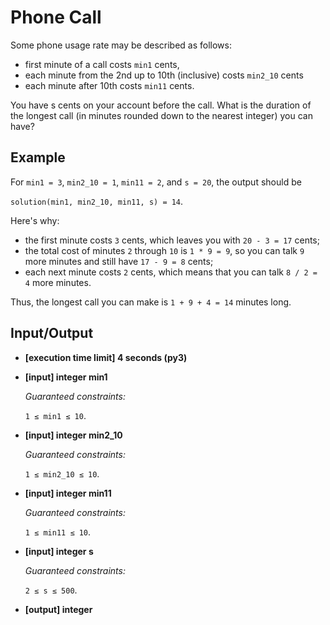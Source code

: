 # Phone Call

Some phone usage rate may be described as follows:

- first minute of a call costs `min1` cents,
- each minute from the 2nd up to 10th (inclusive) costs `min2_10` cents
- each minute after 10th costs `min11` cents.

You have s cents on your account before the call. What is the duration of the longest call (in minutes rounded down to the nearest integer) you can have?

## Example

For `min1 = 3`, `min2_10 = 1`, `min11 = 2`, and `s = 20`, the output should be

`solution(min1, min2_10, min11, s) = 14`.

Here's why:

- the first minute costs `3` cents, which leaves you with `20 - 3 = 17` cents;
- the total cost of minutes `2` through `10` is `1 * 9 = 9`, so you can talk `9` more minutes and still have `17 - 9 = 8` cents;
- each next minute costs `2` cents, which means that you can talk `8 / 2 = 4` more minutes.

Thus, the longest call you can make is `1 + 9 + 4 = 14` minutes long.

## Input/Output

- **[execution time limit] 4 seconds (py3)**

- **[input] integer min1**

	*Guaranteed constraints:*

	`1 ≤ min1 ≤ 10`.

- **[input] integer min2_10**

	*Guaranteed constraints:*

	`1 ≤ min2_10 ≤ 10`.

- **[input] integer min11**

	*Guaranteed constraints:*

	`1 ≤ min11 ≤ 10`.

- **[input] integer s**

	*Guaranteed constraints:*

	`2 ≤ s ≤ 500`.

- **[output] integer**

